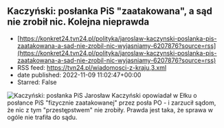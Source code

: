 ## Kaczyński: posłanka PiS "zaatakowana", a sąd nie zrobił nic. Kolejna nieprawda
 - [https://konkret24.tvn24.pl/polityka/jaroslaw-kaczynski-poslanka-pis-zaatakowana-a-sad-nie-zrobil-nic-wyjasniamy-6207876?source=rss](https://konkret24.tvn24.pl/polityka/jaroslaw-kaczynski-poslanka-pis-zaatakowana-a-sad-nie-zrobil-nic-wyjasniamy-6207876?source=rss)
 - RSS feed: https://tvn24.pl/wiadomosci-z-kraju,3.xml
 - date published: 2022-11-09 11:02:47+00:00
 - Starred: False

<img alt="Kaczyński: posłanka PiS " src="https://konkret24.tvn24.pl/najnowsze/cdn-zdjecie-lm2xna-jaroslaw-kaczynski-w-elku-6208073/alternates/LANDSCAPE_1280" />
    Jarosław Kaczyński opowiadał w Ełku o posłance PiS "fizycznie zaatakowanej" przez posła PO - i zarzucił sądom, że nic z tym "przestępstwem" nie zrobiły. Prawda jest taka, że sprawa w ogóle nie trafiła do sądu.
